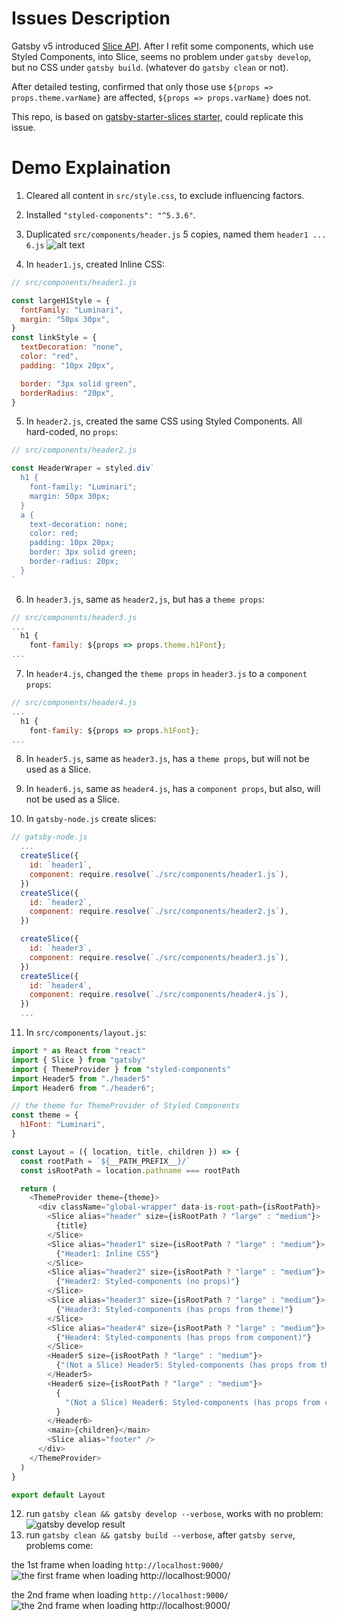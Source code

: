 # Issues Description
Gatsby v5 introduced [Slice API](https://www.gatsbyjs.com/blog/gatsby-slice-api/). After I refit some components, which use Styled Components, into Slice, seems no problem under `gatsby develop`, but no CSS under `gatsby build`. (whatever do `gatsby clean` or not).

After detailed testing, confirmed that only those use `${props => props.theme.varName}` are affected, `${props => props.varName}` does not.

This repo, is based on [gatsby-starter-slices starter](https://github.com/gatsbyjs/gatsby-starter-slices), could replicate this issue.

# Demo Explaination
1. Cleared all content in `src/style.css`, to exclude influencing factors.

2. Installed `"styled-components": "^5.3.6"`.

3. Duplicated `src/components/header.js` 5 copies, named them `header1 ... 6.js`
![alt text](https://github.com/nathanpate/styled-components-issues-demo-1121/blob/7f7ce1ea214f067f9ca0a0683bd9e817f2d524e9/pics-for-readme/6-header-files.png?raw=true)

4. In `header1.js`, created Inline CSS:
```javascript
// src/components/header1.js

const largeH1Style = {
  fontFamily: "Luminari",
  margin: "50px 30px",
}
const linkStyle = {
  textDecoration: "none",
  color: "red",
  padding: "10px 20px",

  border: "3px solid green",
  borderRadius: "20px",
}
```
5. In `header2.js`, created the same CSS using Styled Components. All hard-coded, no `props`:
```javascript
// src/components/header2.js

const HeaderWraper = styled.div`
  h1 {
    font-family: "Luminari";
    margin: 50px 30px;
  }
  a {
    text-decoration: none;
    color: red;
    padding: 10px 20px;
    border: 3px solid green;
    border-radius: 20px;
  }
`
```
6. In `header3.js`, same as `header2,js`, but has a `theme props`:
```javascript
// src/components/header3.js
...
  h1 {
    font-family: ${props => props.theme.h1Font};
...
```
7. In `header4.js`, changed the `theme props` in `header3.js` to a `component props`:
```javascript
// src/components/header4.js
...
  h1 {
    font-family: ${props => props.h1Font};
...
```
8. In `header5.js`, same as `header3.js`, has a `theme props`, but will not be used as a Slice.

9. In `header6.js`, same as `header4.js`, has a `component props`, but also, will not be used as a Slice.

10. In `gatsby-node.js` create slices:
```javascript
// gatsby-node.js
  ...
  createSlice({
    id: `header1`,
    component: require.resolve(`./src/components/header1.js`),
  })
  createSlice({
    id: `header2`,
    component: require.resolve(`./src/components/header2.js`),
  })

  createSlice({
    id: `header3`,
    component: require.resolve(`./src/components/header3.js`),
  })
  createSlice({
    id: `header4`,
    component: require.resolve(`./src/components/header4.js`),
  })
  ...
```

11. In `src/components/layout.js`:
```javascript
import * as React from "react"
import { Slice } from "gatsby"
import { ThemeProvider } from "styled-components"
import Header5 from "./header5"
import Header6 from "./header6";

// the theme for ThemeProvider of Styled Components
const theme = {
  h1Font: "Luminari",
}

const Layout = ({ location, title, children }) => {
  const rootPath = `${__PATH_PREFIX__}/`
  const isRootPath = location.pathname === rootPath

  return (
    <ThemeProvider theme={theme}>
      <div className="global-wrapper" data-is-root-path={isRootPath}>
        <Slice alias="header" size={isRootPath ? "large" : "medium"}>
          {title}
        </Slice>
        <Slice alias="header1" size={isRootPath ? "large" : "medium"}>
          {"Header1: Inline CSS"}
        </Slice>
        <Slice alias="header2" size={isRootPath ? "large" : "medium"}>
          {"Header2: Styled-components (no props)"}
        </Slice>
        <Slice alias="header3" size={isRootPath ? "large" : "medium"}>
          {"Header3: Styled-components (has props from theme)"}
        </Slice>
        <Slice alias="header4" size={isRootPath ? "large" : "medium"}>
          {"Header4: Styled-components (has props from component)"}
        </Slice>
        <Header5 size={isRootPath ? "large" : "medium"}>
          {"(Not a Slice) Header5: Styled-components (has props from theme)"}
        </Header5>
        <Header6 size={isRootPath ? "large" : "medium"}>
          {
            "(Not a Slice) Header6: Styled-components (has props from component)"
          }
        </Header6>
        <main>{children}</main>
        <Slice alias="footer" />
      </div>
    </ThemeProvider>
  )
}

export default Layout
```

12. run `gatsby clean && gatsby develop --verbose`, works with no problem:
![gatsby develop result](https://github.com/nathanpate/styled-components-issues-demo-1121/blob/7f7ce1ea214f067f9ca0a0683bd9e817f2d524e9/pics-for-readme/gatsby-develop-result.png?raw=true)
13. run `gatsby clean && gatsby build --verbose`, after `gatsby serve`, problems come:

the 1st frame when loading `http://localhost:9000/`
![the first frame when loading `http://localhost:9000/`](https://github.com/nathanpate/styled-components-issues-demo-1121/blob/7f7ce1ea214f067f9ca0a0683bd9e817f2d524e9/pics-for-readme/gatsby-build-result-frame-01.png?raw=true)

the 2nd frame when loading `http://localhost:9000/`
![the 2nd frame when loading `http://localhost:9000/`](https://github.com/nathanpate/styled-components-issues-demo-1121/blob/7f7ce1ea214f067f9ca0a0683bd9e817f2d524e9/pics-for-readme/gatsby-build-result-frame-02.png?raw=true)
